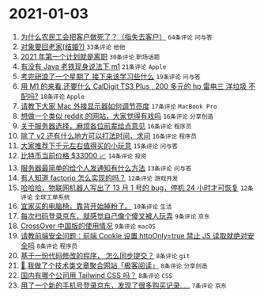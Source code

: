 # 2021-01-03

1. [为什么农民工会把客户做死了？（指失去客户）](https://www.v2ex.com/t/741218) `64条评论` `问与答`
1. [对象要回老家(结婚?)](https://www.v2ex.com/t/741194) `33条评论` `他他`
1. [2021 年第一个计划就是离职](https://www.v2ex.com/t/741147) `30条评论` `职场话题`
1. [有没有 Java 老铁现身说法下 m1](https://www.v2ex.com/t/741149) `21条评论` `Apple`
1. [考完研浪了一个星期了 接下来该学习些什么](https://www.v2ex.com/t/741152) `19条评论` `问与答`
1. [用 M1 的来看,还要什么 CalDigit TS3 Plus , 200 多元的 hp 雷电三 洋垃圾 不配吗?](https://www.v2ex.com/t/741207) `18条评论` `Apple`
1. [请教下大家 Mac 外接显示器如何调节亮度](https://www.v2ex.com/t/741155) `17条评论` `MacBook Pro`
1. [想做一个类似 reddit 的网站，大家觉得有戏吗](https://www.v2ex.com/t/741208) `16条评论` `分享创造`
1. [关于服务器选择，麻烦各位前辈给点意见](https://www.v2ex.com/t/741178) `16条评论` `程序员`
1. [除了 v2 还有什么地方可以打法时间，求问](https://www.v2ex.com/t/741168) `16条评论` `程序员`
1. [大家推荐下千元左右值得买的小玩意](https://www.v2ex.com/t/741221) `15条评论` `问与答`
1. [比特币当前价格 $33000 📈](https://www.v2ex.com/t/741190) `14条评论` `投资`
1. [服务器最简单的给个人发通知有什么方法](https://www.v2ex.com/t/741156) `13条评论` `问与答`
1. [有人知道 factorio 怎么实现的吗？](https://www.v2ex.com/t/741181) `12条评论` `游戏开发`
1. [哈哈哈，物联网机器人写出了 13 月 1 号的 bug，停机 24 小时才可恢复](https://www.v2ex.com/t/741161) `12条评论` `全球工单系统`
1. [宜家买的电脑椅，靠背开始掉粉了。](https://www.v2ex.com/t/741187) `10条评论` `生活`
1. [每次扫码登录京东，就感觉自己像个傻叉被人玩弄](https://www.v2ex.com/t/741220) `9条评论` `京东`
1. [CrossOver 中国版的使用情况](https://www.v2ex.com/t/741175) `9条评论` `macOS`
1. [请教前端安全问题：前端 Cookie 设置 httpOnly=true 禁止 JS 读取就绝对安全吗](https://www.v2ex.com/t/741228) `8条评论` `程序员`
1. [基于一份代码修改的程序， 怎么同步提交？](https://www.v2ex.com/t/741206) `8条评论` `git`
1. [👷 我做了个技术类文章聚合网站「极客阅读」](https://www.v2ex.com/t/741197) `8条评论` `分享创造`
1. [国内有哪个公司用 Tailwind CSS 吗？](https://www.v2ex.com/t/741163) `8条评论` `CSS`
1. [用了一个新的手机号登录京东，发现了很多购买记录.....](https://www.v2ex.com/t/741210) `7条评论` `京东`
